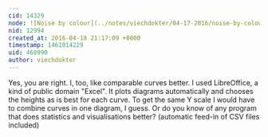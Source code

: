 ```yaml
---
cid: 14329
node: ![Noise by colour](../notes/viechdokter/04-17-2016/noise-by-colour)
nid: 12994
created_at: 2016-04-18 21:17:09 +0000
timestamp: 1461014229
uid: 468990
author: viechdokter
---
```


Yes, you are right. I, too, like comparable curves better. I used LibreOffice, a kind of public domain "Excel". It plots diagrams automatically and chooses the heights as is best for each curve. To get the same Y scale I would have to combine curves in one diagram, I guess. Or do you know of any program that does statistics and visualisations better? (automatic feed-in of CSV files included)